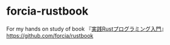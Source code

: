 # forcia-rustbook

For my hands on study of book 『[実践Rustプログラミング入門](https://www.amazon.co.jp/dp/4798061700/)』
https://github.com/forcia/rustbook
